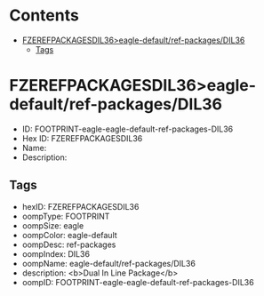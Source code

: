



Contents
========

* [FZEREFPACKAGESDIL36>eagle-default/ref-packages/DIL36](#fzerefpackagesdil36eagle-defaultref-packagesdil36)
	* [Tags](#tags)

# FZEREFPACKAGESDIL36>eagle-default/ref-packages/DIL36

- ID: FOOTPRINT-eagle-eagle-default-ref-packages-DIL36
- Hex ID: FZEREFPACKAGESDIL36
- Name: 
- Description: 

## Tags

- hexID: FZEREFPACKAGESDIL36
- oompType: FOOTPRINT
- oompSize: eagle
- oompColor: eagle-default
- oompDesc: ref-packages
- oompIndex: DIL36
- oompName: eagle-default/ref-packages/DIL36
- description: &lt;b&gt;Dual In Line Package&lt;/b&gt;
- oompID: FOOTPRINT-eagle-eagle-default-ref-packages-DIL36
